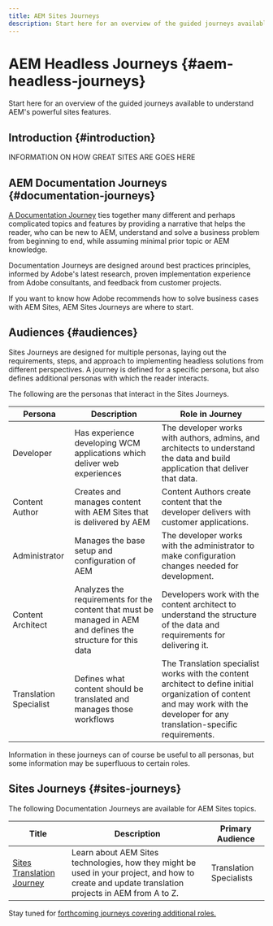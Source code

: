 ```yaml
---
title: AEM Sites Journeys
description: Start here for an overview of the guided journeys available to understand AEM's powerful sites features.
---
```

# AEM Headless Journeys {#aem-headless-journeys}

Start here for an overview of the guided journeys available to understand AEM's powerful sites features.

## Introduction {#introduction}

INFORMATION ON HOW GREAT SITES ARE GOES HERE

## AEM Documentation Journeys {#documentation-journeys}

[A Documentation Journey](/help/journey-documentation/home.md) ties together many different and perhaps complicated topics and features by providing a narrative that helps the reader, who can be new to AEM, understand and solve a business problem from beginning to end, while assuming minimal prior topic or AEM knowledge.

Documentation Journeys are designed around best practices principles, informed by Adobe's latest research, proven implementation experience from Adobe consultants, and feedback from customer projects.

If you want to know how Adobe recommends how to solve business cases with AEM Sites, AEM Sites Journeys are where to start.

## Audiences {#audiences}

Sites Journeys are designed for multiple personas, laying out the requirements, steps, and approach to implementing headless solutions from different perspectives. A journey is defined for a specific persona, but also defines additional personas with which the reader interacts.

The following are the personas that interact in the Sites Journeys.

|Persona|Description|Role in Journey|
|---|---|---|
|Developer|Has experience developing WCM applications which deliver web experiences|The developer works with authors, admins, and architects to understand the data and build application that deliver that data.|
|Content Author|Creates and manages content with AEM Sites that is delivered by AEM|Content Authors create content that the developer delivers with customer applications.|
|Administrator|Manages the base setup and configuration of AEM|The developer works with the administrator to make configuration changes needed for development.|
|Content Architect|Analyzes the requirements for the content that must be managed in AEM and defines the structure for this data|Developers work with the content architect to understand the structure of the data and requirements for delivering it.|
|Translation Specialist|Defines what content should be translated and manages those workflows|The Translation specialist works with the content architect to define initial organization of content and may work with the developer for any translation-specific requirements.|

Information in these journeys can of course be useful to all personas, but some information may be superfluous to certain roles.

## Sites Journeys {#sites-journeys}

The following Documentation Journeys are available for AEM Sites topics.

|Title|Description|Primary Audience|
|---|---|---|
|[Sites Translation Journey](/help/journey-sites/translation/overview.md)|Learn about AEM Sites technologies, how they might be used in your project, and how to create and update translation projects in AEM from A to Z.|Translation Specialists|

Stay tuned for [forthcoming journeys covering additional roles.](/help/journey-documentation/home.md#journeys)
